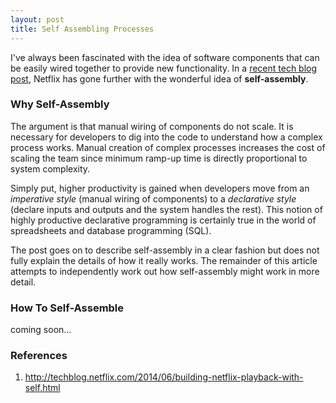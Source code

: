 ```yaml
---
layout: post
title: Self Assembling Processes
---
```


I've always been fascinated with the idea of software components that
can be easily wired together to provide new functionality. In a [recent
tech blog post](http://techblog.netflix.com/2014/06/building-netflix-playback-with-self.html), Netflix has gone further with the wonderful idea of
**self-assembly**.

### Why Self-Assembly

The argument is that manual wiring of components do not scale. It is
necessary for developers to dig into the code to understand how a
complex process works. Manual creation of complex processes increases
the cost of scaling the team since minimum ramp-up time is directly
proportional to system complexity.

Simply put, higher productivity is gained when developers move from an
_imperative style_ (manual wiring of components) to a _declarative
style_ (declare inputs and outputs and the system handles the rest).
This notion of highly productive declarative programming is certainly
true in the world of spreadsheets and database programming (SQL).

The post goes on to describe self-assembly in a clear fashion but does
not fully explain the details of how it really works. The remainder of
this article attempts to independently work out how self-assembly might
work in more detail.

### How To Self-Assemble

coming soon...


### References

1. http://techblog.netflix.com/2014/06/building-netflix-playback-with-self.html

